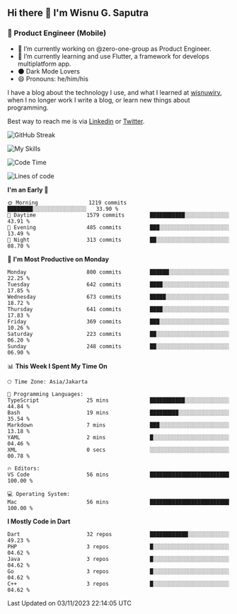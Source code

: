 ## Hi there 👋 I'm Wisnu G. Saputra

### :mobile_phone_off: Product Engineer (Mobile)

- 🔭 I’m currently working on @zero-one-group as Product Engineer.
- 🌱 I’m currently learning and use Flutter, a framework for develops multiplatform app.
- 🌑 Dark Mode Lovers
- 😄 Pronouns: he/him/his

I have a blog about the technology I use, and what I learned at [wisnuwiry](https://wisnuwiry.space/), when I no longer work I write a blog, or learn new things about programming.

Best way to reach me is via [Linkedin](https://www.linkedin.com/in/wisnu-saputra/) or [Twitter](https://twitter.com/wisnuwiry).

![GitHub Streak](https://streak-stats.demolab.com?user=wisnuwiry&theme=dark&hide_border=true)

![My Skills](https://skillicons.dev/icons?i=dart,flutter,kotlin,swift,go,js,css,neovim,git,linux&perline=5)

<!--START_SECTION:waka-->
![Code Time](http://img.shields.io/badge/Code%20Time-826%20hrs%2021%20mins-blue)

![Lines of code](https://img.shields.io/badge/From%20Hello%20World%20I%27ve%20Written-4.6%20million%20lines%20of%20code-blue)

**I'm an Early 🐤** 

```text
🌞 Morning                1219 commits        ████████░░░░░░░░░░░░░░░░░   33.90 % 
🌆 Daytime                1579 commits        ███████████░░░░░░░░░░░░░░   43.91 % 
🌃 Evening                485 commits         ███░░░░░░░░░░░░░░░░░░░░░░   13.49 % 
🌙 Night                  313 commits         ██░░░░░░░░░░░░░░░░░░░░░░░   08.70 % 
```
📅 **I'm Most Productive on Monday** 

```text
Monday                   800 commits         ██████░░░░░░░░░░░░░░░░░░░   22.25 % 
Tuesday                  642 commits         ████░░░░░░░░░░░░░░░░░░░░░   17.85 % 
Wednesday                673 commits         █████░░░░░░░░░░░░░░░░░░░░   18.72 % 
Thursday                 641 commits         ████░░░░░░░░░░░░░░░░░░░░░   17.83 % 
Friday                   369 commits         ███░░░░░░░░░░░░░░░░░░░░░░   10.26 % 
Saturday                 223 commits         ██░░░░░░░░░░░░░░░░░░░░░░░   06.20 % 
Sunday                   248 commits         ██░░░░░░░░░░░░░░░░░░░░░░░   06.90 % 
```


📊 **This Week I Spent My Time On** 

```text
🕑︎ Time Zone: Asia/Jakarta

💬 Programming Languages: 
TypeScript               25 mins             ███████████░░░░░░░░░░░░░░   44.84 % 
Bash                     19 mins             █████████░░░░░░░░░░░░░░░░   35.54 % 
Markdown                 7 mins              ███░░░░░░░░░░░░░░░░░░░░░░   13.18 % 
YAML                     2 mins              █░░░░░░░░░░░░░░░░░░░░░░░░   04.46 % 
XML                      0 secs              ░░░░░░░░░░░░░░░░░░░░░░░░░   00.78 % 

🔥 Editors: 
VS Code                  56 mins             █████████████████████████   100.00 % 

💻 Operating System: 
Mac                      56 mins             █████████████████████████   100.00 % 
```

**I Mostly Code in Dart** 

```text
Dart                     32 repos            ████████████░░░░░░░░░░░░░   49.23 % 
PHP                      3 repos             █░░░░░░░░░░░░░░░░░░░░░░░░   04.62 % 
Java                     3 repos             █░░░░░░░░░░░░░░░░░░░░░░░░   04.62 % 
Go                       3 repos             █░░░░░░░░░░░░░░░░░░░░░░░░   04.62 % 
C++                      3 repos             █░░░░░░░░░░░░░░░░░░░░░░░░   04.62 % 
```




 Last Updated on 03/11/2023 22:14:05 UTC
<!--END_SECTION:waka-->
